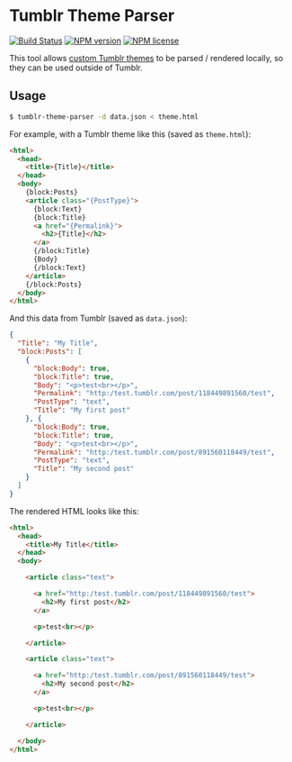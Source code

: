 # Tumblr Theme Parser
[![Build Status](http://img.shields.io/travis/slang800/tumblr-theme-parser.svg?style=flat-square)](https://travis-ci.org/slang800/tumblr-theme-parser) [![NPM version](http://img.shields.io/npm/v/tumblr-theme-parser.svg?style=flat-square)](https://www.npmjs.org/package/tumblr-theme-parser) [![NPM license](http://img.shields.io/npm/l/tumblr-theme-parser.svg?style=flat-square)](https://www.npmjs.org/package/tumblr-theme-parser)

This tool allows [custom Tumblr themes](http://www.tumblr.com/docs/en/custom_themes) to be parsed / rendered locally, so they can be used outside of Tumblr.


## Usage
```bash
$ tumblr-theme-parser -d data.json < theme.html
```

For example, with a Tumblr theme like this (saved as `theme.html`):

```html
<html>
  <head>
    <title>{Title}</title>
  </head>
  <body>
    {block:Posts}
    <article class="{PostType}">
      {block:Text}
      {block:Title}
      <a href="{Permalink}">
        <h2>{Title}</h2>
      </a>
      {/block:Title}
      {Body}
      {/block:Text}
    </article>
    {/block:Posts}
  </body>
</html>
```

And this data from Tumblr (saved as `data.json`):

```json
{
  "Title": "My Title",
  "block:Posts": [
    {
      "block:Body": true,
      "block:Title": true,
      "Body": "<p>test<br></p>",
      "Permalink": "http:/test.tumblr.com/post/118449891560/test",
      "PostType": "text",
      "Title": "My first post"
    }, {
      "block:Body": true,
      "block:Title": true,
      "Body": "<p>test<br></p>",
      "Permalink": "http:/test.tumblr.com/post/891560118449/test",
      "PostType": "text",
      "Title": "My second post"
    }
  ]
}
```

The rendered HTML looks like this:

```html
<html>
  <head>
    <title>My Title</title>
  </head>
  <body>

    <article class="text">

      <a href="http:/test.tumblr.com/post/118449891560/test">
        <h2>My first post</h2>
      </a>

      <p>test<br></p>

    </article>

    <article class="text">

      <a href="http:/test.tumblr.com/post/891560118449/test">
        <h2>My second post</h2>
      </a>

      <p>test<br></p>

    </article>

  </body>
</html>
```
